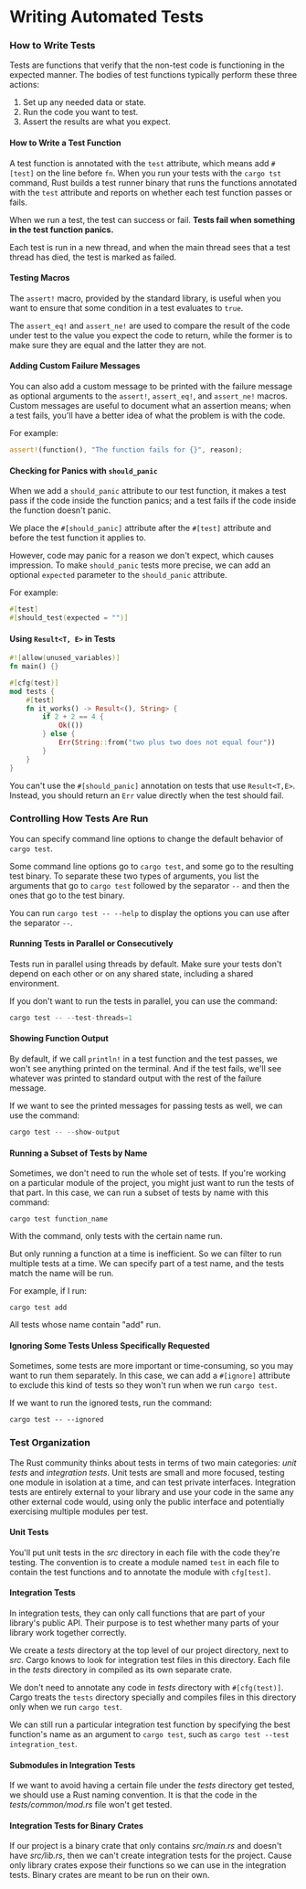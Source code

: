 # Writing Automated Tests

### How to Write Tests

Tests are functions that verify that the non-test code is functioning in the expected manner. The bodies of test functions typically perform these three actions:

1.  Set up any needed data or state.
2.  Run the code you want to test.
3.  Assert the results are what you expect.

#### How to Write a Test Function

A test function is annotated with the `test` attribute, which means add `#[test]` on the line before `fn`. When you run your tests with the `cargo tst` command, Rust builds a test runner binary that runs the functions annotated with the `test` attribute and reports on whether each test function passes or fails.

When we run a test, the test can success or fail. **Tests fail when something in the test function panics.** 

Each test is run in a new thread, and when the main thread sees that a test thread has died, the test is marked as failed.

#### Testing Macros

The `assert!` macro, provided by the standard library, is useful when you want to ensure that some condition in a test evaluates to `true`.

The `assert_eq!` and `assert_ne!` are used to compare the result of the code under test to the value you expect the code to return, while the former is to make sure they are equal and the latter they are not.

#### Adding Custom Failure Messages

You can also add a custom message to be printed with the failure message as optional arguments to the `assert!`, `assert_eq!`, and `assert_ne!` macros. Custom messages are useful to document what an assertion means; when a test fails, you'll have a better idea of what the problem is with the code.

For example:

```rust
assert!(function(), "The function fails for {}", reason);
```

#### Checking for Panics with `should_panic`

When we add a `should_panic` attribute to our test function, it makes a test pass if the code inside the function panics; and a test fails if the code inside the function doesn't panic.

We place the `#[should_panic]` attribute after the `#[test]` attribute and before the test function it applies to.

However, code may panic for a reason we don't expect, which causes impression. To make `should_panic` tests more precise, we can add an optional `expected` parameter to the `should_panic` attribute. 

For example:

```rust
#[test]
#[should_test(expected = "")]
```

#### Using `Result<T, E>` in Tests

```rust
#![allow(unused_variables)]
fn main() {}

#[cfg(test)]
mod tests {
    #[test]
    fn it_works() -> Result<(), String> {
        if 2 + 2 == 4 {
            Ok(())
        } else {
            Err(String::from("two plus two does not equal four"))
        }
    }
}
```

You can't use the `#[should_panic]` annotation on tests that use `Result<T,E>`. Instead, you should return an `Err` value directly when the test should fail.

### Controlling How Tests Are Run

You can specify command line options to change the default behavior of `cargo test`. 

Some command line options go to `cargo test`, and some go to the resulting test binary. To separate these two types of arguments, you list the arguments that go to `cargo test` followed by the separator `--` and then the ones that go to the test binary. 

You can run `cargo test -- --help` to display the options you can use after the separator `--`.

#### Running Tests in Parallel or Consecutively

Tests run in parallel using threads by default. Make sure your tests don't depend on each other or on any shared state, including a shared environment. 

If you don't want to run the tests in parallel, you can use the command:

```rust
cargo test -- --test-threads=1
```

#### Showing Function Output

By default, if we call `println!` in a test function and the test passes, we won't see anything printed on the terminal. And if the test fails, we'll see whatever was printed to standard output with the rest of the failure message.

If we want to see the printed messages for passing tests as well, we can use the command:

```rust
cargo test -- --show-output
```

#### Running a Subset of Tests by Name

Sometimes, we don't need to run the whole set of tests. If you're working on a particular module of the project, you might just want to run the tests of that part. In this case, we can run a subset of tests by name with this command:

```
cargo test function_name
```

With the command, only tests with the certain name run.

But only running a function at a time is inefficient. So we can filter to run multiple tests at a time. We can specify part of a test name, and the tests match the name will be run. 

For example, if I run:

```
cargo test add
```

All tests whose name contain "add" run. 

#### Ignoring Some Tests Unless Specifically Requested

Sometimes, some tests are more important or time-consuming, so you may  want to run them separately. In this case, we can add a `#[ignore]` attribute to exclude this kind of tests so they won't run when we run `cargo test`.

If we want to run the ignored tests, run the command:

```
cargo test -- --ignored
```

### Test Organization

The Rust community thinks about tests in terms of two main categories: *unit tests* and *integration tests*. Unit tests are small and more focused, testing one module in isolation at a time, and can test private interfaces. Integration tests are entirely external to your library and use your code in the same any other external code would, using only the public interface and potentially exercising multiple modules per test.

#### Unit Tests

You'll put unit tests in the *src* directory in each file with the code they're testing. The convention is to create a module named `test` in each file to contain the test functions and to annotate the module with `cfg[test]`.

#### Integration Tests

In integration tests, they can only call functions that are part of your library's public API. Their purpose is to test whether many parts of your library work together correctly. 

We create a *tests* directory at the top level of our project directory, next to *src*. Cargo knows to look for integration test files in this directory. Each file in the *tests* directory in compiled as its own separate crate.

We don't need to annotate any code in *tests* directory with `#[cfg(test)]`. Cargo treats the `tests` directory specially and compiles files in this directory only when we run `cargo test`.

We can still run a particular integration test function by specifying the best function's name as an argument to `cargo test`, such as `cargo test --test integration_test`.

#### Submodules in Integration Tests

If we want to avoid having a certain file under the *tests* directory get tested, we should use a Rust naming convention. It is that the code in the *tests/common/mod.rs* file won't get tested.

#### Integration Tests for Binary Crates

If our project is a binary crate that only contains *src/main.rs* and doesn't have *src/lib.rs*, then we can't create integration tests for the project. Cause only library crates expose their functions so we can use in the integration tests. Binary crates are meant to be run on their own.